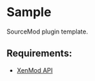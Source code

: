 # Sample
SourceMod plugin template.

## Requirements:
* [XenMod API](https://github.com/xenmod/api)
